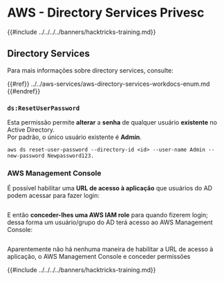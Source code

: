 # AWS - Directory Services Privesc

{{#include ../../../../banners/hacktricks-training.md}}

## Directory Services

Para mais informações sobre directory services, consulte:

{{#ref}}
../../aws-services/aws-directory-services-workdocs-enum.md
{{#endref}}

### `ds:ResetUserPassword`

Esta permissão permite **alterar** a **senha** de qualquer usuário **existente** no Active Directory.\
Por padrão, o único usuário existente é **Admin**.
```
aws ds reset-user-password --directory-id <id> --user-name Admin --new-password Newpassword123.
```
### AWS Management Console

É possível habilitar uma **URL de acesso à aplicação** que usuários do AD podem acessar para fazer login:

<figure><img src="../../../images/image (244).png" alt=""><figcaption></figcaption></figure>

E então **conceder-lhes uma AWS IAM role** para quando fizerem login; dessa forma um usuário/grupo do AD terá acesso ao AWS Management Console:

<figure><img src="../../../images/image (155).png" alt=""><figcaption></figcaption></figure>

Aparentemente não há nenhuma maneira de habilitar a URL de acesso à aplicação, o AWS Management Console e conceder permissões

{{#include ../../../../banners/hacktricks-training.md}}
